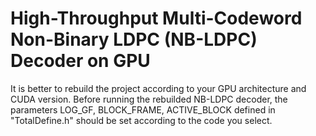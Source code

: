 # High-Throughput Multi-Codeword Non-Binary LDPC (NB-LDPC) Decoder on GPU
It is better to rebuild the project according to your GPU architecture and CUDA version. Before running the rebuilded NB-LDPC decoder, the parameters LOG_GF, BLOCK_FRAME, ACTIVE_BLOCK defined in "TotalDefine.h" should be set according to the code you select.
